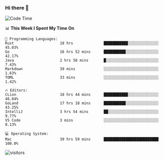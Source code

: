 ### Hi there 👋

<!--
**CrazyCollin/crazycollin** is a ✨ _special_ ✨ repository because its `README.md` (this file) appears on your GitHub profile.

Here are some ideas to get you started:

- 🔭 I’m currently working on ...
- 🌱 I’m currently learning ...
- 👯 I’m looking to collaborate on ...
- 🤔 I’m looking for help with ...
- 💬 Ask me about ...
- 📫 How to reach me: ...
- 😄 Pronouns: ...
- ⚡ Fun fact: ...
-->

<!--START_SECTION:waka-->
![Code Time](http://img.shields.io/badge/Code%20Time-97%20hrs%2041%20mins-blue)

📊 **This Week I Spent My Time On** 

```text
💬 Programming Languages: 
Rust                     18 hrs              ███████████░░░░░░░░░░░░░░   45.03% 
Go                       16 hrs 52 mins      ██████████░░░░░░░░░░░░░░░   42.17% 
Java                     2 hrs 58 mins       █░░░░░░░░░░░░░░░░░░░░░░░░   7.43% 
Markdown                 39 mins             ░░░░░░░░░░░░░░░░░░░░░░░░░   1.63% 
TOML                     33 mins             ░░░░░░░░░░░░░░░░░░░░░░░░░   1.42%

🔥 Editors: 
CLion                    18 hrs 44 mins      ███████████░░░░░░░░░░░░░░   46.84% 
GoLand                   17 hrs 18 mins      ██████████░░░░░░░░░░░░░░░   43.25% 
IntelliJ                 3 hrs 54 mins       ██░░░░░░░░░░░░░░░░░░░░░░░   9.77% 
VS Code                  3 mins              ░░░░░░░░░░░░░░░░░░░░░░░░░   0.13%

💻 Operating System: 
Mac                      39 hrs 59 mins      █████████████████████████   100.0%

```


<!--END_SECTION:waka-->


![visitors](https://visitor-badge.glitch.me/badge?page_id=crazycollin.crazycollin&left_color=green&right_color=red)
